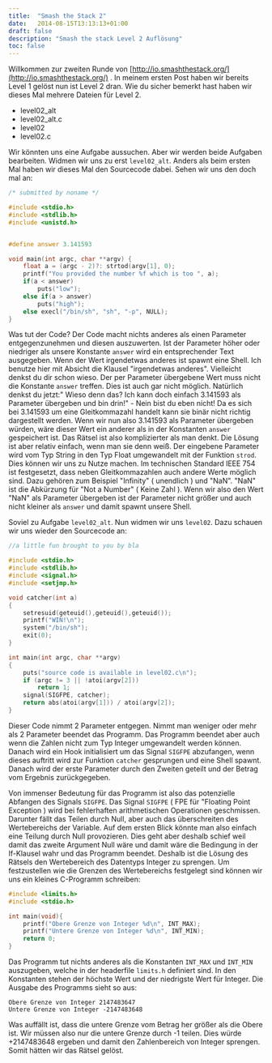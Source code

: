```yaml
---
title:  "Smash the Stack 2"
date:   2014-08-15T13:13:13+01:00
draft: false
description: "Smash the stack Level 2 Auflösung"
toc: false
---
```


Willkommen zur zweiten Runde von [http://io.smashthestack.org/](http://io.smashthestack.org/)
. In meinem ersten Post haben wir bereits Level 1 gelöst nun ist Level 2 dran. Wie du sicher bemerkt hast haben wir dieses Mal mehrere Dateien für Level 2.

* level02_alt
* level02_alt.c
* level02
* level02.c

Wir könnten uns eine Aufgabe aussuchen. Aber wir werden beide Aufgaben bearbeiten. Widmen wir uns zu erst `level02_alt`. Anders als beim ersten Mal haben wir dieses Mal den Sourcecode dabei. Sehen wir uns den doch mal an:

```c
/* submitted by noname */

#include <stdio.h>
#include <stdlib.h>
#include <unistd.h>


#define answer 3.141593

void main(int argc, char **argv) {
    float a = (argc - 2)?: strtod(argv[1], 0); 
    printf("You provided the number %f which is too ", a); 
    if(a < answer) 
        puts("low"); 
    else if(a > answer) 
        puts("high"); 
    else execl("/bin/sh", "sh", "-p", NULL);
}
```

Was tut der Code? Der Code macht nichts anderes als einen Parameter entgegenzunehmen und diesen auszuwerten. Ist der Parameter höher oder niedriger als unsere Konstante `answer` wird ein entsprechender Text ausgegeben. Wenn der Wert irgendetwas anderes ist spawnt eine Shell.
Ich benutze hier mit Absicht die Klausel "irgendetwas anderes". Vielleicht denkst du dir schon wieso. Der per Parameter übergebene Wert muss nicht die Konstante `answer` treffen. Dies ist auch gar nicht möglich. Natürlich denkst du jetzt:" Wieso denn das? Ich kann doch einfach 3.141593 als Parameter übergeben und bin drin!" - Nein bist du eben nicht! Da es sich bei 3.141593 um eine Gleitkommazahl handelt kann sie binär nicht richtig dargestellt werden. Wenn wir nun also 3.141593 als Parameter übergeben würden, wäre dieser Wert ein anderer als in der Konstanten `answer` gespeichert ist. Das Rätsel ist also komplizierter als man denkt. Die Lösung ist aber relativ einfach, wenn man sie denn weiß. Der eingebene Parameter wird vom Typ String in den Typ Float umgewandelt mit der Funktion `strod`. Dies können wir uns zu Nutze machen. Im technischen Standard IEEE 754 ist festgesetzt, dass neben Gleitkommazahlen auch andere Werte möglich sind. Dazu gehören zum Beispiel "Infinity" ( unendlich ) und "NaN". "NaN" ist die Abkürzung für "Not a Number" ( Keine Zahl ). Wenn wir also den Wert "NaN" als Parameter übergeben ist der Parameter nicht größer und auch nicht kleiner als `answer` und damit spawnt unsere Shell. 

Soviel zu Aufgabe `level02_alt`. Nun widmen wir uns `level02`. Dazu schauen wir uns wieder den Sourcecode an:

```c
//a little fun brought to you by bla

#include <stdio.h>
#include <stdlib.h>
#include <signal.h>
#include <setjmp.h>

void catcher(int a)
{
    setresuid(geteuid(),geteuid(),geteuid());
    printf("WIN!\n");
    system("/bin/sh");
    exit(0);
}

int main(int argc, char **argv)
{
    puts("source code is available in level02.c\n");
    if (argc != 3 || !atoi(argv[2]))
        return 1;
    signal(SIGFPE, catcher);
    return abs(atoi(argv[1])) / atoi(argv[2]);
}
```

Dieser Code nimmt 2 Parameter entgegen. Nimmt man weniger oder mehr als 2 Parameter beendet das Programm. Das Programm beendet aber auch wenn die Zahlen nicht zum Typ Integer umgewandelt werden können. Danach wird ein Hook initialisiert um das Signal `SIGFPE` abzufangen, wenn dieses auftritt wird zur Funktion `catcher` gesprungen und eine Shell spawnt. Danach wird der erste Parameter durch den Zweiten geteilt und der Betrag vom Ergebnis zurückgegeben.

Von immenser Bedeutung für das Programm ist also das potenzielle Abfangen des Signals `SIGFPE`. Das Signal `SIGFPE` ( FPE für "Floating Point Exception ) wird bei fehlerhaften arithmetischen Operationen geschmissen. Darunter fällt das Teilen durch Null, aber auch das überschreiten des Wertebereichs der Variable. Auf dem ersten Blick könnte man also einfach eine Teilung durch Null provozieren. Dies geht aber deshalb schief weil damit das zweite Argument Null wäre und damit wäre die Bedingung in der If-Klausel wahr und das Programm beendet. Deshalb ist die Lösung des Rätsels den Wertebereich des Datentyps Integer zu sprengen. Um festzustellen wie die Grenzen des Wertebereichs festgelegt sind können wir uns ein kleines C-Programm schreiben:

```c
#include <limits.h>
#include <stdio.h>

int main(void){
    printf("Obere Grenze von Integer %d\n", INT_MAX);
    printf("Untere Grenze von Integer %d\n", INT_MIN);
    return 0;
}
```

Das Programm tut nichts anderes als die Konstanten `INT_MAX` und `INT_MIN` auszugeben, welche in der headerfile `limits.h` definiert sind. In den Konstanten stehen der höchste Wert und der niedrigste Wert für Integer. Die Ausgabe des Programms sieht so aus:

```
Obere Grenze von Integer 2147483647
Untere Grenze von Integer -2147483648
```

Was auffällt ist, dass die untere Grenze vom Betrag her größer als die Obere ist. Wir müssen also nur die untere Grenze durch -1 teilen. Dies würde +2147483648 ergeben und damit den Zahlenbereich von Integer sprengen. Somit hätten wir das Rätsel gelöst.
